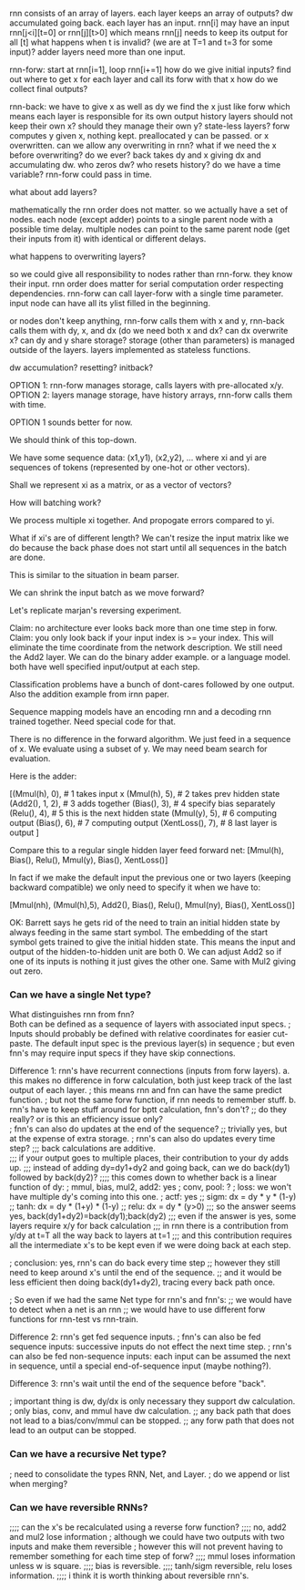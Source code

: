 rnn consists of an array of layers.
each layer keeps an array of outputs?
dw accumulated going back.
each layer has an input.
rnn[i] may have an input rnn[j<i][t=0] or rnn[j][t>0]
which means rnn[j] needs to keep its output for all [t]
what happens when t is invalid?  (we are at T=1 and t=3 for some input)?
adder layers need more than one input.

rnn-forw:
start at rnn[i=1], loop rnn[i+=1]
how do we give initial inputs?
find out where to get x for each layer and call its forw with that x
how do we collect final outputs?

rnn-back:
we have to give x as well as dy
we find the x just like forw
which means each layer is responsible for its own output history
layers should not keep their own x?
should they manage their own y?
state-less layers?  forw computes y given x, nothing kept.  preallocated y can be passed.  or x overwritten.
can we allow any overwriting in rnn?  what if we need the x before overwriting?  do we ever?
back takes dy and x giving dx and accumulating dw.
who zeros dw?
who resets history?
do we have a time variable?
rnn-forw could pass in time.

what about add layers?

mathematically the rnn order does not matter.
so we actually have a set of nodes.
each node (except adder) points to a single parent node with a possible time delay.
multiple nodes can point to the same parent node (get their inputs from it) with identical or different delays.

what happens to overwriting layers?

so we could give all responsibility to nodes rather than rnn-forw.
they know their input.
rnn order does matter for serial computation order respecting dependencies.
rnn-forw can call layer-forw with a single time parameter.
input node can have all its ylist filled in the beginning.

or nodes don't keep anything, rnn-forw calls them with x and y,
rnn-back calls them with dy, x, and dx (do we need both x and dx? can
dx overwrite x? can dy and y share storage?
storage (other than parameters) is managed outside of the layers.
layers implemented as stateless functions.

dw accumulation?  resetting?  initback?

OPTION 1: rnn-forw manages storage, calls layers with pre-allocated x/y.
OPTION 2: layers manage storage, have history arrays, rnn-forw calls them with time.

OPTION 1 sounds better for now.

We should think of this top-down.

We have some sequence data: (x1,y1), (x2,y2), ...
where xi and yi are sequences of tokens (represented by one-hot or other vectors).

Shall we represent xi as a matrix, or as a vector of vectors?

How will batching work?

We process multiple xi together.  And propogate errors compared to yi.

What if xi's are of different length?  We can't resize the input matrix like we do 
because the back phase does not start until all sequences in the batch are done.

This is similar to the situation in beam parser.

We can shrink the input batch as we move forward?

Let's replicate marjan's reversing experiment.

Claim: no architecture ever looks back more than one time step in forw.
Claim: you only look back if your input index is >= your index.
This will eliminate the time coordinate from the network description.
We still need the Add2 layer.
We can do the binary adder example.
or a language model.  both have well specified input/output at each step.

Classification problems have a bunch of dont-cares followed by one output.
Also the addition example from irnn paper.

Sequence mapping models have an encoding rnn and a decoding rnn
trained together.  Need special code for that.

There is no difference in the forward algorithm.  We just feed in a
sequence of x.  We evaluate using a subset of y.  We may need beam
search for evaluation.

Here is the adder:

[(Mmul(h), 0), 	# 1 takes input x
 (Mmul(h), 5), 	# 2 takes prev hidden state
 (Add2(), 1, 2), # 3 adds together
 (Bias(), 3),	 # 4 specify bias separately
 (Relu(), 4),  	# 5 this is the next hidden state
 (Mmul(y), 5),	# 6 computing output
 (Bias(), 6),	# 7 computing output
 (XentLoss(), 7),	# 8 last layer is output
]

Compare this to a regular single hidden layer feed forward net:
[Mmul(h), Bias(), Relu(), Mmul(y), Bias(), XentLoss()]

In fact if we make the default input the previous one or two layers
(keeping backward compatible) we only need to specify it when we have
to:

[Mmul(nh), (Mmul(h),5), Add2(), Bias(), Relu(), Mmul(ny), Bias(), XentLoss()]

OK: Barrett says he gets rid of the need to train an initial hidden
state by always feeding in the same start symbol.  The embedding of
the start symbol gets trained to give the initial hidden state.  This
means the input and output of the hidden-to-hidden unit are both 0.
We can adjust Add2 so if one of its inputs is nothing it just gives
the other one.  Same with Mul2 giving out zero.


### Can we have a single Net type?

What distinguishes rnn from fnn?  
Both can be defined as a sequence of layers with associated input specs.
; Inputs should probably be defined with relative coordinates for easier cut-paste.
The default input spec is the previous layer(s) in sequence
; but even fnn's may require input specs if they have skip connections.

Difference 1: rnn's have recurrent connections (inputs from forw layers).
a. this makes no difference in forw calculation, both just keep track of the last output of each layer.
; this means rnn and fnn can have the same predict function.
; but not the same forw function, if rnn needs to remember stuff.
b. rnn's have to keep stuff around for bptt calculation, fnn's don't?
;; do they really?  or is this an efficiency issue only?  
; fnn's can also do updates at the end of the sequence?
;; trivially yes, but at the expense of extra storage.
; rnn's can also do updates every time step?
;;; back calculations are additive.  
;;; if your output goes to multiple places, their contribution to your dy adds up.
;;; instead of adding dy=dy1+dy2 and going back, can we do back(dy1) followed by back(dy2)?
;;;; this comes down to whether back is a linear function of dy:
; mmul, bias, mul2, add2: yes
; conv, pool: ?
; loss: we won't have multiple dy's coming into this one.
; actf: yes
;; sigm: dx = dy * y * (1-y)
;; tanh: dx = dy * (1+y) * (1-y)
;; relu: dx = dy * (y>0)
;;; so the answer seems yes, back(dy1+dy2)=back(dy1);back(dy2)
;;; even if the answer is yes, some layers require x/y for back calculation
;;; in rnn there is a contribution from y/dy at t=T all the way back to layers at t=1
;;; and this contribution requires all the intermediate x's to be kept even if we were doing back at each step.

; conclusion: yes, rnn's can do back every time step
;; however they still need to keep around x's until the end of the sequence.
;; and it would be less efficient then doing back(dy1+dy2), tracing every back path once.

; So even if we had the same Net type for rnn's and fnn's:
;; we would have to detect when a net is an rnn
;; we would have to use different forw functions for rnn-test vs rnn-train.

Difference 2: rnn's get fed sequence inputs.
; fnn's can also be fed sequence inputs: successive inputs do not effect the next time step.
; rnn's can also be fed non-sequence inputs: each input can be assumed the next in sequence, until a special end-of-sequence input (maybe nothing?).

Difference 3: rnn's wait until the end of the sequence before "back".

; important thing is dw, dy/dx is only necessary they support dw calculation.
; only bias, conv, and mmul have dw calculation.
;; any back path that does not lead to a bias/conv/mmul can be stopped.
;; any forw path that does not lead to an output can be stopped.


### Can we have a recursive Net type?

; need to consolidate the types RNN, Net, and Layer.
; do we append or list when merging?

### Can we have reversible RNNs?

;;;; can the x's be recalculated using a reverse forw function?
;;;; no, add2 and mul2 lose information 
; although we could have two outputs with two inputs and make them reversible
; however this will not prevent having to remember something for each time step of forw?
;;;; mmul loses information unless w is square.
;;;; bias is reversible.
;;;; tanh/sigm reversible, relu loses information.
;;;; i think it is worth thinking about reversible rnn's.

